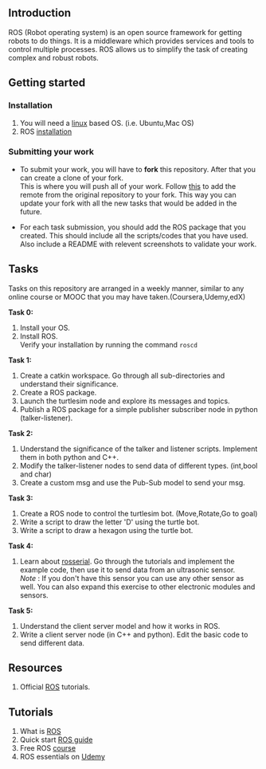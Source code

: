 ## Introduction
ROS (Robot operating system) is an open source framework for getting robots to do things. It is a middleware which provides services and tools to control multiple processes.  ROS allows us to simplify the task of creating complex and robust robots.

## Getting started  

### Installation  
1. You will need a [linux](https://ubuntu.com/tutorials/install-ubuntu-desktop#1-overview) based OS. (i.e. Ubuntu,Mac OS)  
2. ROS [installation](http://wiki.ros.org/noetic/Installation/Ubuntu)

### Submitting your work
* To submit your work, you will have to **fork** this repository. After that you can create a clone of your fork.   
   This is where you will push all of your work. Follow [this](https://gist.github.com/CristinaSolana/1885435) to add the remote from the original repository to       your fork. This way you can update your fork with all the new tasks that would be added in the future.  

* For each task submission, you should add the ROS package that you created. This should include all the scripts/codes that you have used. Also include a README with relevent screenshots to validate your work.  

## Tasks
Tasks on this repository are arranged in a weekly manner, similar to any online course or MOOC that you may have taken.(Coursera,Udemy,edX)  

**Task 0:**  
1. Install your OS.  
2. Install ROS.  
   Verify your installation by running the command `roscd`  

**Task 1:**  
1. Create a catkin workspace. Go through all sub-directories and understand their significance.  
2. Create a ROS package.  
3. Launch the turtlesim node and explore its messages and topics.  
4. Publish a ROS package for a simple publisher subscriber node in python (talker-listener).  

**Task 2:**  
1. Understand the significance of the talker and listener scripts. Implement them in both python and C++. 
2. Modify the talker-listener nodes to send data of different types. (int,bool and char)  
3. Create a custom msg and use the Pub-Sub model to send your msg.  

**Task 3:**  
1. Create a ROS node to control the turtlesim bot. (Move,Rotate,Go to goal)  
2. Write a script to draw the letter 'D' using the turtle bot.  
3. Write a script to draw a hexagon using the turtle bot.  

**Task 4:**  
1. Learn about [rosserial](http://wiki.ros.org/rosserial). Go through the tutorials and implement the example code, then use it to send data from an ultrasonic sensor.  
*Note* : If you don't have this sensor you can use any other sensor as well. You can also expand this exercise to other electronic modules and sensors.  

**Task 5:**  
1. Understand the client server model and how it works in ROS.  
2. Write a client server node (in C++ and python). Edit the basic code to send different data.  

## Resources  
1. Official [ROS](http://wiki.ros.org/ROS/Tutorials) tutorials.  

## Tutorials  
1. What is [ROS](https://www.youtube.com/watch?v=8QfI5a7lTKU)  
2. Quick start [ROS guide](https://www.youtube.com/playlist?list=PLud1D2wIGgfpIyF_6pYBn-agISpbJjGpf)  
3. Free ROS [course](https://www.youtube.com/playlist?list=PLRG6WP3c31_U7TFGduEIJWVtkOw6AJjFf)  
4. ROS essentials on [Udemy](https://www.udemy.com/course/ros-essentials/)  

